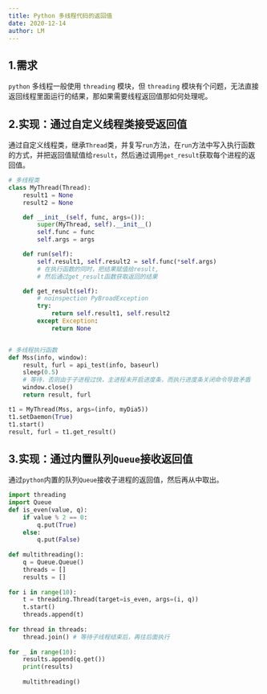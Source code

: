 ```yaml
---
title: Python 多线程代码的返回值
date: 2020-12-14
author: LM
---
```


## 1.需求

`python` 多线程一般使用 `threading` 模块，但 `threading` 模块有个问题，无法直接返回线程里面运行的结果，那如果需要线程返回值那如何处理呢。

## 2.实现：通过自定义线程类接受返回值

通过自定义线程类，继承`Thread`类，并复写`run`方法，在`run`方法中写入执行函数的方式，并把返回值赋值给`result`，然后通过调用`get_result`获取每个进程的返回值。

```python
# 多线程类
class MyThread(Thread):
    result1 = None
    result2 = None

    def __init__(self, func, args=()):
        super(MyThread, self).__init__()
        self.func = func
        self.args = args

    def run(self):
        self.result1, self.result2 = self.func(*self.args)
        # 在执行函数的同时，把结果赋值给result,
        # 然后通过get_result函数获取返回的结果

    def get_result(self):
        # noinspection PyBroadException
        try:
            return self.result1, self.result2
        except Exception:
            return None


# 多线程执行函数
def Mss(info, window):
    result, furl = api_test(info, baseurl)
    sleep(0.5)
    # 等待，否则由于子进程过快，主进程未开启进度条，而执行进度条关闭命令导致矛盾
    window.close()
    return result, furl

t1 = MyThread(Mss, args=(info, myDia5))
t1.setDaemon(True)
t1.start()
result, furl = t1.get_result()
```

## 3.实现：通过内置队列`Queue`接收返回值

通过`python`内置的队列`Queue`接收子进程的返回值，然后再从中取出。

```python
import threading 
import Queue 
def is_even(value, q): 
    if value % 2 == 0: 
        q.put(True) 
    else: 
        q.put(False) 
        
def multithreading(): 
    q = Queue.Queue() 
    threads = [] 
    results = [] 
    
for i in range(10): 
    t = threading.Thread(target=is_even, args=(i, q)) 
    t.start() 
    threads.append(t) 
    
for thread in threads: 
    thread.join() # 等待子线程结束后，再往后面执行 
    
for _ in range(10): 
    results.append(q.get()) 
    print(results) 
    
    multithreading() 
```